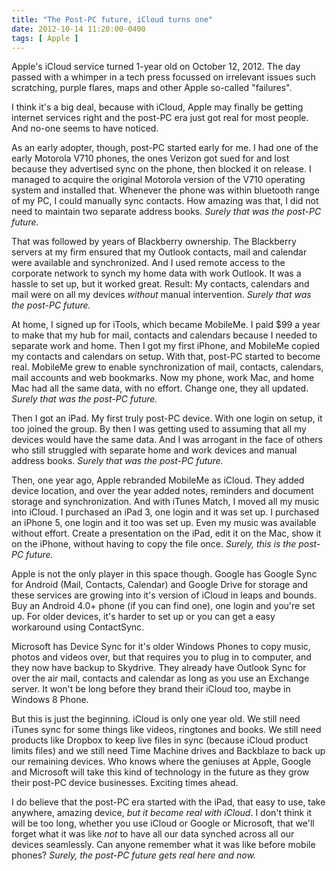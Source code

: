 ```yaml
---
title: "The Post-PC future, iCloud turns one"
date: 2012-10-14 11:20:00-0400
tags: [ Apple ]
---
```


Apple's iCloud service turned 1-year old on October 12, 2012. The day passed with a whimper in a tech press focussed on irrelevant issues such scratching, purple flares, maps and other Apple so-called "failures".

I think it's a big deal, because with iCloud, Apple may finally be getting internet services right and the post-PC era just got real for most people. And no-one seems to have noticed.

As an early adopter, though, post-PC started early for me. I had one of the early Motorola V710 phones, the ones Verizon got sued for and lost because they advertised sync on the phone, then blocked it on release. I managed to acquire the original Motorola version of the V710 operating system and installed that. Whenever the phone was within bluetooth range of my PC, I could manually sync contacts. How amazing was that, I did not need to maintain two separate address books. *Surely that was the post-PC future.*

That was followed by years of Blackberry ownership. The Blackberry servers at my firm ensured that my Outlook contacts, mail and calendar were available and synchronized. And I used remote access to the corporate network to synch my home data with work Outlook. It was a hassle to set up, but it worked great. Result: My contacts, calendars and mail were on all my devices *without* manual intervention. *Surely that was the post-PC future.*

At home, I signed up for iTools, which became MobileMe. I paid $99 a year to make that my hub for mail, contacts and calendars because I needed to separate work and home. Then I got my first iPhone, and MobileMe copied my contacts and calendars on setup. With that, post-PC started to become real. MobileMe grew to enable synchronization of mail, contacts, calendars, mail accounts and web bookmarks. Now my phone, work Mac, and home Mac had all the same data, with no effort. Change one, they all updated. *Surely that was the post-PC future.*

Then I got an iPad. My first truly post-PC device. With one login on setup, it too joined the group. By then I was getting used to assuming that all my devices would have the same data. And I was arrogant in the face of others who still struggled with separate home and work devices and manual address books. *Surely that was the post-PC future.*

Then, one year ago, Apple rebranded MobileMe as iCloud. They added device location, and over the year added notes, reminders and document storage and synchronization. And with iTunes Match, I moved all my music into iCloud. I purchased an iPad 3, one login and it was set up. I purchased an iPhone 5, one login and it too was set up. Even my music was available without effort. Create a presentation on the iPad, edit it on the Mac, show it on the iPhone, without having to copy the file once. *Surely, this is the post-PC future.*

Apple is not the only player in this space though. Google has Google Sync for Android (Mail, Contacts, Calendar) and Google Drive for storage and these services are growing into it's version of iCloud in leaps and bounds. Buy an Android 4.0+ phone (if you can find one), one login and you're set up. For older devices, it's harder to set up or you can get a easy workaround using ContactSync.

Microsoft has Device Sync for it's older Windows Phones to copy music, photos and videos over, but that requires you to plug in to computer, and they now have backup to Skydrive. They already have Outlook Sync for over the air mail, contacts and calendar as long as you use an Exchange server. It won't be long before they brand their iCloud too, maybe in Windows 8 Phone.

But this is just the beginning. iCloud is only one year old. We still need iTunes sync for some things like videos, ringtones and books. We still need products like Dropbox to keep live files in sync (because iCloud product limits files) and we still need Time Machine drives and Backblaze to back up our remaining devices. Who knows where the geniuses at Apple, Google and Microsoft will take this kind of technology in the future as they grow their post-PC device businesses. Exciting times ahead.

I do believe that the post-PC era started with the iPad, that easy to use, take anywhere, amazing device, *but it became real with iCloud*. I don't think it will be too long, whether you use iCloud or Google or Microsoft, that we'll forget what it was like *not* to have all our data synched across all our devices seamlessly. Can anyone remember what it was like before mobile phones? *Surely, the post-PC future gets real here and now.*

